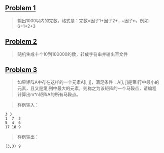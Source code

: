 ## [Problem 1](1/1.cpp)
> 输出1000以内的完数，格式是：完数=因子1+因子2+...+因子n，例如6=1+2+3
## [Problem 2](2/2.cpp)
> 随机生成十个10到100000的数，转成字符串并输出至文件
## [Problem 3](3/3.cpp)
> 如果矩阵A中存在这样的一个元素A[i, j]，满足条件：A[i, j]是第i行中最小的元素，且又是第j列中最大的元素，则称之为该矩阵的一个马鞍点，请编程计算出m*n矩阵A的所有马鞍点。

> 样例输入：

```
3 3
1  7  3
5  4  6
17 18 9
```
> 样例输出：

```
(3,3) 9
```